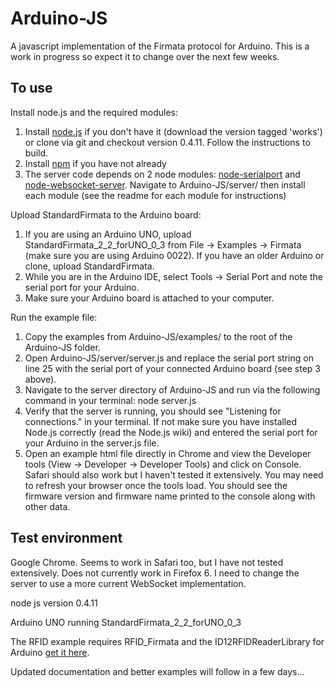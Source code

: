 Arduino-JS
===

A javascript implementation of the Firmata protocol for Arduino. This is a work in progress so expect it to change over the next few weeks.

To use
---

Install node.js and the required modules:

1. Install [node.js](http://www.github.com/joyent/node) if you don't have it (download the version tagged 'works') or clone via git and checkout version 0.4.11. Follow the instructions to build.
2. Install [npm](http://npmjs.org/) if you have not already
3. The server code depends on 2 node modules: [node-serialport](https://github.com/voodootikigod/node-serialport) and [node-websocket-server](https://github.com/miksago/node-websocket-server). Navigate to Arduino-JS/server/ then install each module (see the readme for each module for instructions)

Upload StandardFirmata to the Arduino board:

1. If you are using an Arduino UNO, upload StandardFirmata_2_2_forUNO_0_3 from File -> Examples -> Firmata (make sure you are using Arduino 0022). If you have an older Arduino or clone, upload StandardFirmata.
2. While you are in the Arduino IDE, select Tools -> Serial Port and note the serial port for your Arduino.
3. Make sure your Arduino board is attached to your computer.

Run the example file:

1. Copy the examples from Arduino-JS/examples/ to the root of the Arduino-JS folder.
2. Open Arduino-JS/server/server.js and replace the serial port string on line 25 with the serial port of your connected Arduino board (see step 3 above).
3. Navigate to the server directory of Arduino-JS and run via the following command in your terminal: node server.js
4. Verify that the server is running, you should see "Listening for connections." in your terminal. If not make sure you have installed Node.js correctly (read the Node.js wiki) and entered the serial port for your Arduino in the server.js file.
5. Open an example html file directly in Chrome and view the Developer tools (View -> Developer -> Developer Tools) and click on Console. Safari should also work but I haven't tested it extensively. You may need to refresh your browser once the tools load. You should see the firmware version and firmware name printed to the console along with other data.

Test environment
---

Google Chrome. Seems to work in Safari too, but I have not tested extensively. Does not currently work in Firefox 6. I need to change the server to use a more current WebSocket implementation.

node js version 0.4.11

Arduino UNO running StandardFirmata_2_2_forUNO_0_3

The RFID example requires RFID_Firmata and the ID12RFIDReaderLibrary for Arduino [get it here](https://github.com/soundanalogous/ID-12-RFID-Reader-Library).

Updated documentation and better examples will follow in a few days...



